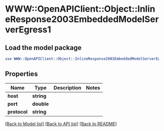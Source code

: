 # WWW::OpenAPIClient::Object::InlineResponse2003EmbeddedModelServerEgress1

## Load the model package
```perl
use WWW::OpenAPIClient::Object::InlineResponse2003EmbeddedModelServerEgress1;
```

## Properties
Name | Type | Description | Notes
------------ | ------------- | ------------- | -------------
**host** | **string** |  | 
**port** | **double** |  | 
**protocol** | **string** |  | 

[[Back to Model list]](../README.md#documentation-for-models) [[Back to API list]](../README.md#documentation-for-api-endpoints) [[Back to README]](../README.md)


